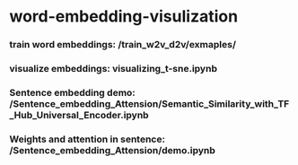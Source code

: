 # word-embedding-visulization
### train word embeddings: /train_w2v_d2v/exmaples/
### visualize embeddings: visualizing_t-sne.ipynb
### Sentence embedding demo: /Sentence_embedding_Attension/Semantic_Similarity_with_TF_Hub_Universal_Encoder.ipynb
### Weights and attention in sentence: /Sentence_embedding_Attension/demo.ipynb
